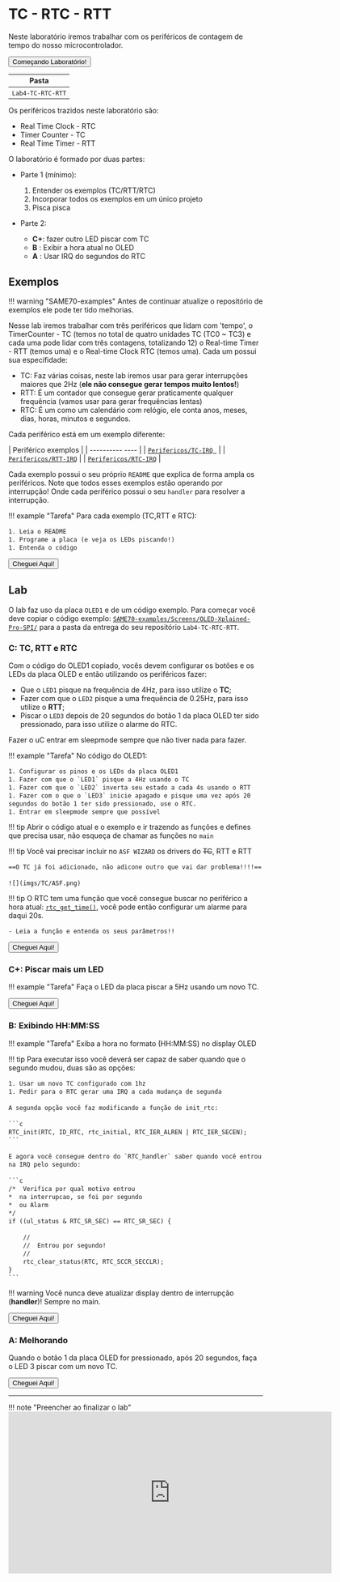 # TC - RTC - RTT  

Neste laboratório iremos trabalhar com os periféricos de contagem de tempo
do nosso microcontrolador.

<button class="button0" id="0:comencando" onClick="progressBut(this.id);">Começando Laboratório!</button>

| Pasta              |
|--------------------|
| `Lab4-TC-RTC-RTT` |

Os periféricos trazidos neste laboratório são:

- Real Time Clock - RTC
- Timer Counter - TC
- Real Time Timer - RTT

O laboratório é formado por duas partes:

- Parte 1 (mínimo): 
    1. Entender os exemplos (TC/RTT/RTC)
    1. Incorporar todos os exemplos em um único projeto
    1. Pisca pisca 
    
- Parte 2:
    - **C+**: fazer outro LED piscar com TC
    - **B** : Exibir a hora atual no OLED 
    - **A** : Usar IRQ do segundos do RTC

## Exemplos

!!! warning "SAME70-examples"
    Antes de continuar atualize o repositório de exemplos ele pode ter tido melhorias.

Nesse lab iremos trabalhar com três periféricos que lidam com 'tempo', o TimerCounter - TC (temos no total de quatro unidades TC (TC0 ~ TC3) e cada uma pode lidar com três contagens, totalizando 12) o Real-time Timer - RTT (temos uma) e o Real-time Clock RTC (temos uma). Cada um possui sua especifidade:

- TC: Faz várias coisas, neste lab iremos usar para gerar interrupções maiores que 2Hz (**ele não consegue gerar tempos muito lentos!**)
- RTT: É um contador que consegue gerar praticamente qualquer frequência (vamos usar para gerar frequências lentas)
- RTC: É um como um calendário com relógio, ele conta anos, meses, dias, horas, minutos e segundos.

Cada periférico está em um exemplo diferente:

| Periférico exemplos                                                                                   |
| ----------             ----                                                                           |
| [`Perifericos/TC-IRQ `](https://github.com/Insper/SAME70-examples/tree/master/Perifericos-uC/TC-IRQ)  |
| [`Perifericos/RTT-IRQ`](https://github.com/Insper/SAME70-examples/tree/master/Perifericos-uC/RTT-IRQ) |
| [`Perifericos/RTC-IRQ`](https://github.com/Insper/SAME70-examples/tree/master/Perifericos-uC/RTC-IRQ) |

Cada exemplo possui o seu próprio `README` que explica de forma ampla os periféricos. Note que todos esses exemplos estão operando por interrupção! Onde cada periférico possui o seu `handler` para resolver a interrupção.

!!! example "Tarefa"
    Para cada exemplo (TC,RTT e RTC):
    
    1. Leia o README
    1. Programe a placa (e veja os LEDs piscando!)
    1. Entenda o código

<button class="button0" id="1:exemplos" onClick="progressBut(this.id);">Cheguei Aqui!</button>

## Lab

O lab faz uso da placa `OLED1` e de um código exemplo. Para começar você deve copiar o código exemplo: [`SAME70-examples/Screens/OLED-Xplained-Pro-SPI/`](https://github.com/Insper/SAME70-examples/tree/master/Screens/OLED-Xplained-Pro-SPI) para a pasta da entrega do seu repositório `Lab4-TC-RTC-RTT`.

### C: TC, RTT e RTC 

Com o código do OLED1 copiado, vocês devem configurar os botões e os LEDs da placa OLED e então utilizando os periféricos fazer:

- Que o `LED1` pisque na frequência de 4Hz, para isso utilize o **TC**;
- Fazer com que o `LED2` pisque a uma frequência de 0.25Hz, para isso utilize o **RTT**;
- Piscar o `LED3` depois de 20 segundos do botão 1 da placa OLED ter sido pressionado, para isso utilize o alarme do RTC.

Fazer o uC entrar em sleepmode sempre que não tiver nada para fazer.

!!! example "Tarefa"
    No código do OLED1:
    
    1. Configurar os pinos e os LEDs da placa OLED1
    1. Fazer com que o `LED1` pisque a 4Hz usando o TC
    1. Fazer com que o `LED2` inverta seu estado a cada 4s usando o RTT
    1. Fazer com o que o `LED3` inicie apagado e pisque uma vez após 20 segundos do botão 1 ter sido pressionado, use o RTC.
    1. Entrar em sleepmode sempre que possível

!!! tip
    Abrir o código atual e o exemplo e ir trazendo as funções e defines que precisa usar, não esqueça de chamar as funções no `main`

!!! tip
    Você vai precisar incluir no `ASF WIZARD` os drivers do ~~TC~~, RTT e RTT
    
    ==O TC já foi adicionado, não adicone outro que vai dar problema!!!!==
    
    ![](imgs/TC/ASF.png)
    
!!! tip
    O RTC tem uma função que você consegue buscar no periférico a hora atual: [`rtc_get_time()`](http://asf.atmel.com/docs/latest/sam.drivers.rtc.example.samv71_xplained_ultra/html/group__sam__drivers__rtc__group.html#ga91b1a1ac85e5bb5effefe275b824fe6a), você pode então configurar um alarme para daqui 20s. 
    
    - Leia a função e entenda os seus parâmetros!! 

<button class="button0" id="2:rubrica-C" onClick="progressBut(this.id);">Cheguei Aqui!</button>

### C+: Piscar mais um LED

!!! example "Tarefa"
    Faça o LED da placa piscar a 5Hz usando um novo TC.

<button class="button0" id="2:rubrica-C+" onClick="progressBut(this.id);">Cheguei Aqui!</button>

### B: Exibindo HH:MM:SS

!!! example "Tarefa"
    Exiba a hora no formato (HH:MM:SS) no display OLED
    

    
!!! tip 
    Para executar isso você deverá ser capaz de saber quando que o segundo mudou, duas são as opções:
    
    1. Usar um novo TC configurado com 1hz
    1. Pedir para o RTC gerar uma IRQ a cada mudança de segunda
    
    A segunda opção você faz modificando a função de init_rtc:
    
    ```c
    RTC_init(RTC, ID_RTC, rtc_initial, RTC_IER_ALREN | RTC_IER_SECEN);
    ```
    
    E agora você consegue dentro do `RTC_handler` saber quando você entrou
    na IRQ pelo segundo:
    
    ```c
    /*  Verifica por qual motivo entrou
	*  na interrupcao, se foi por segundo
	*  ou Alarm
	*/
	if ((ul_status & RTC_SR_SEC) == RTC_SR_SEC) {
        
        //    
        //  Entrou por segundo! 
        // 
		rtc_clear_status(RTC, RTC_SCCR_SECCLR);
	}
    ```
   
!!! warning
    Você nunca deve atualizar display dentro de interrupção (**handler**)! Sempre no main.
    
<button class="button0" id="2:rubrica-B" onClick="progressBut(this.id);">Cheguei Aqui!</button>

### A: Melhorando

Quando o botão 1 da placa OLED for pressionado, após 20 segundos, faça o LED 3 piscar 
com um novo TC.

<button class="button0" id="2:rubrica-A" onClick="progressBut(this.id);">Cheguei Aqui!</button>

----------

!!! note "Preencher ao finalizar o lab"
    <iframe src="https://docs.google.com/forms/d/e/1FAIpQLSfuDhfKfPGbG-SHpCFSShFpK3Mp1d0GbCwYMGz--gydEU_zFQ/viewform?embedded=true" width="640" height="320" frameborder="0" marginheight="0" marginwidth="0">Carregando…</iframe>
